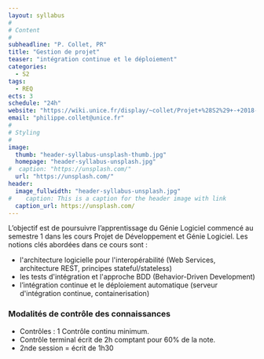 ```yaml
---
layout: syllabus
#
# Content
#
subheadline: "P. Collet, PR"
title: "Gestion de projet"
teaser: "intégration continue et le déploiement"
categories:
  - S2
tags:
  - REQ
ects: 3
schedule: "24h"
website: "https://wiki.unice.fr/display/~collet/Projet+%28S2%29+-+2018-2019"
email: "philippe.collet@unice.fr"
#
# Styling
#
image:
  thumb: "header-syllabus-unsplash-thumb.jpg"
  homepage: "header-syllabus-unsplash.jpg"
#  caption: "https://unsplash.com/"
  url: "https://unsplash.com/"
header:
  image_fullwidth: "header-syllabus-unsplash.jpg"
#    caption: This is a caption for the header image with link
  caption_url: https://unsplash.com/  
---
```


L’objectif est de poursuivre l’apprentissage du Génie Logiciel commencé au semestre 1 dans les cours Projet de Développement et Génie Logiciel. 
Les notions clés abordées dans ce cours sont :
- l'architecture logicielle pour l'interopérabilité (Web Services, architecture REST, principes stateful/stateless)
- les tests d'intégration et l'approche BDD (Behavior-Driven Development)
- l’intégration continue et le déploiement automatique (serveur d'intégration continue, containerisation)

### Modalités de contrôle des connaissances ###
 - Contrôles : 1 Contrôle continu minimum.
 - Contrôle terminal écrit de 2h comptant pour 60% de la note.
 - 2nde session = écrit de 1h30
